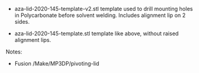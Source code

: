 
- aza-lid-2020-145-template-v2.stl template used to drill mounting holes in Polycarbonate before solvent welding.  Includes alignment lip on 2 sides.

- aza-lid-2020-145-template.stl template like above, without raised alignment lips.



Notes:
- Fusion /Make/MP3DP/pivoting-lid